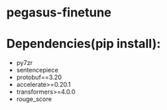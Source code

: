 # pegasus-finetune
# Dependencies(pip install):
* py7zr
* sentencepiece
* protobuf==3.20
* accelerate>=0.20.1
* transformers>=4.0.0
* rouge_score
